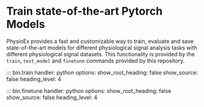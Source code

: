 # Train state-of-the-art Pytorch Models

PhysioEx provides a fast and customizable way to train, evaluate and save state-of-the-art models for different physiological signal analysis tasks with different physiological signal datasets. This functionality is provided by the `train`, `test_model` and `finetune` commands provided by this repository.

::: bin.train
    handler: python
    options:
      show_root_heading: false
      show_source: false
      heading_level: 4

::: bin.finetune
    handler: python
    options:
      show_root_heading: false
      show_source: false
      heading_level: 4